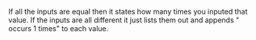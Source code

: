 If all the inputs are equal then it states how many times you inputed that value.
If the inputs are all different it just lists them out and appends " occurs 1 times" to each value.